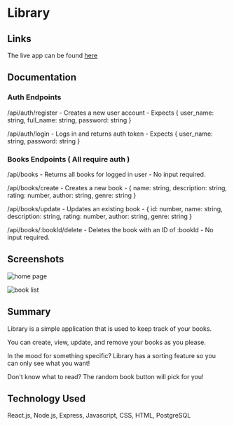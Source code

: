 # Library

## Links

The live app can be found [here](https://capstone1.vercel.app/books)

## Documentation

### Auth Endpoints

/api/auth/register - Creates a new user account - Expects { user_name: string, full_name: string, password: string }

/api/auth/login - Logs in and returns auth token - Expects { user_name: string, password: string }

### Books Endpoints ( All require auth )

/api/books - Returns all books for logged in user - No input required.

/api/books/create - Creates a new book - { name: string, description: string, rating: number, author: string, genre: string }

/api/books/update - Updates an existing book - { id: number, name: string, description: string, rating: number, author: string, genre: string }

/api/books/:bookId/delete - Deletes the book with an ID of :bookId - No input required.

## Screenshots

![home page](https://i.imgur.com/XAG7P01.png "Home Page")

![book list](https://i.imgur.com/gRYUGxu.png "Book List")

## Summary

Library is a simple application that is used to keep track of your books.

You can create, view, update, and remove your books as you please.

In the mood for something specific? Library has a sorting feature so you can only see what you want!

Don't know what to read? The random book button will pick for you!

## Technology Used

React.js, Node.js, Express, Javascript, CSS, HTML, PostgreSQL